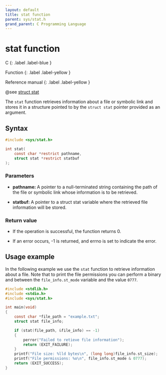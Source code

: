 ```yaml
---
layout: default
title: stat function
parent: sys/stat.h
grand_parent: C Programming Language
---
```


# stat function

C
{: .label .label-blue }

Function
{: .label .label-yellow }

Reference manual
{: .label .label-yellow }

@see [struct stat](../struct-stat)

The `stat` function retrieves information about a file or symbolic link and stores it in a structure pointed to by the `struct stat` pointer provided as an argument.

## Syntax

```c
#include <sys/stat.h>

int stat(
    const char *restrict pathname,
    struct stat *restrict statbuf
);
```

### Parameters

- **pathname:** A pointer to a null-terminated string containing the path of the file or symbolic link whose information is to be retrieved.

- **statbuf:** A pointer to a struct stat variable where the retrieved file information will be stored.

### Return value

- If the operation is successful, the function returns 0.

- If an error occurs, -1 is returned, and errno is set to indicate the error.

## Usage example

In the following example we use the `stat` function to retrieve information about a file. Note that to print the file permissions you can perform a binary and between the `file_info.st_mode` variable and the value `0777`.

```c
#include <stdlib.h>
#include <stdio.h>
#include <sys/stat.h>

int main(void)
{
    const char *file_path = "example.txt";
    struct stat file_info;

    if (stat(file_path, &file_info) == -1)
    {
        perror("Failed to retieve file information");
        return (EXIT_FAILURE);
    }
    printf("File size: %lld bytes\n", (long long)file_info.st_size);
    printf("File permissions: %o\n", file_info.st_mode & 0777);
    return (EXIT_SUCCESS);
}
```
